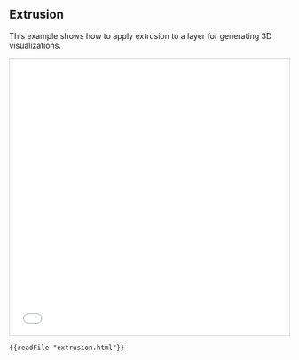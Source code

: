 ## Extrusion

This example shows how to apply extrusion to a layer for generating 3D visualizations.

<iframe src="../extrusion.html" style="border: 1px solid #cfcfcf; width: 100%;height:500px" title="Extrusion"></iframe>

```html
{{readFile "extrusion.html"}}
```
